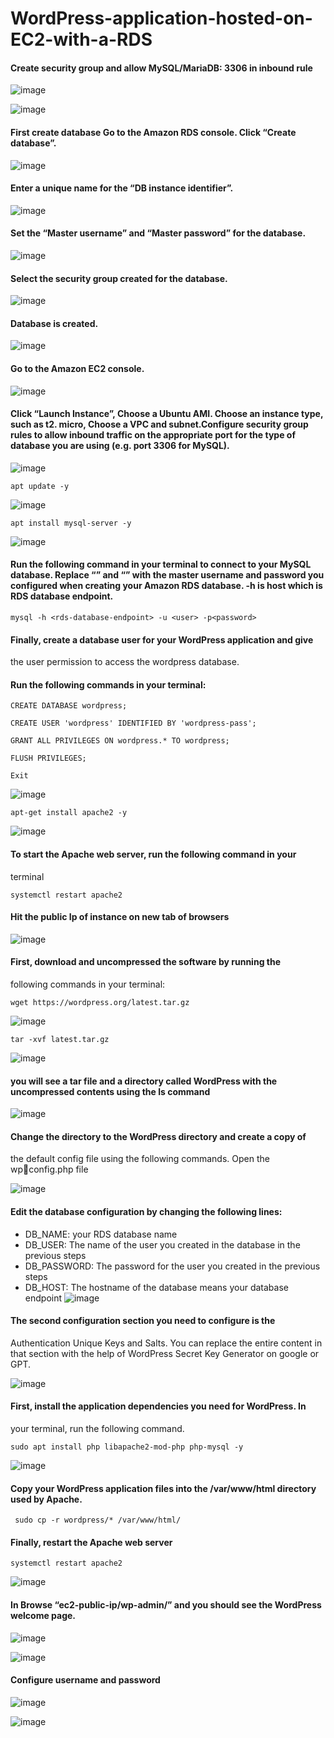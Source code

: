 # WordPress-application-hosted-on-EC2-with-a-RDS
#### Create security group and allow MySQL/MariaDB: 3306 in inbound rule

![image](https://github.com/user-attachments/assets/247af0f0-2caf-4eb1-9ba3-13498a458e81)

![image](https://github.com/user-attachments/assets/9332a993-17c1-40aa-ba8d-3716d5d10567)

#### First create database Go to the Amazon RDS console. Click “Create database”.

![image](https://github.com/user-attachments/assets/9ba93aab-cdd0-409e-ada2-4b777cceda31)

#### Enter a unique name for the “DB instance identifier”.

![image](https://github.com/user-attachments/assets/49937a35-ac29-4e9d-a20c-782c330791a2)

#### Set the “Master username” and “Master password” for the database.

![image](https://github.com/user-attachments/assets/4aa48a9a-84c3-4a8a-a5da-83c8fa89ed79)

#### Select the security group created for the database.
![image](https://github.com/user-attachments/assets/20b36952-a870-41cc-91d8-daa0940def38)

#### Database is created.

![image](https://github.com/user-attachments/assets/9c4d3e8c-6a68-4888-8454-4cbe586fe83d)

#### Go to the Amazon EC2 console.
![image](https://github.com/user-attachments/assets/b9ecfa1d-9263-4ec6-829d-ac7e0d45787c)

#### Click “Launch Instance”, Choose a Ubuntu AMI. Choose an instance type, such as t2. micro, Choose a VPC and subnet.Configure security group rules to allow inbound traffic on the appropriate port for the type of database you are using (e.g. port 3306 for MySQL).

![image](https://github.com/user-attachments/assets/efaae09d-9769-4d5f-82e8-0a573f809585)

````
apt update -y
````

![image](https://github.com/user-attachments/assets/8d5e9a60-e955-4c2e-aa0d-d8ac584c91d5)

````
apt install mysql-server -y
````
![image](https://github.com/user-attachments/assets/a3178751-da7f-4d28-9fc7-d95d88d7a091)

#### Run the following command in your terminal to connect to your MySQL database. Replace “<user>” and “<password>” with the master username and password you configured when creating your Amazon RDS database. -h is host which is RDS database endpoint. 

````
mysql -h <rds-database-endpoint> -u <user> -p<password>
````
#### Finally, create a database user for your WordPress application and give 
the user permission to access the wordpress database.

#### Run the following commands in your terminal:
````
CREATE DATABASE wordpress;
````
````
CREATE USER 'wordpress' IDENTIFIED BY 'wordpress-pass';
````
````
GRANT ALL PRIVILEGES ON wordpress.* TO wordpress;
````
````
FLUSH PRIVILEGES;
````
````
Exit
````
![image](https://github.com/user-attachments/assets/e336d8ec-893e-4141-b4cc-6ff948b03b21)

````
apt-get install apache2 -y
````
![image](https://github.com/user-attachments/assets/4a250f7b-9fb2-4b4e-b1fb-6d31660f920e)

#### To start the Apache web server, run the following command in your 
terminal

````
systemctl restart apache2
````

#### Hit the public Ip of instance on new tab of browsers

![image](https://github.com/user-attachments/assets/b768c24c-d112-48aa-b5f2-8c43434297e1)

#### First, download and uncompressed the software by running the 
following commands in your terminal:

````
wget https://wordpress.org/latest.tar.gz
````
![image](https://github.com/user-attachments/assets/3d15464a-3cd1-47c6-8497-1eab34871c51)

````
tar -xvf latest.tar.gz
````

![image](https://github.com/user-attachments/assets/f390b25c-d8c0-415b-9472-3927cf663d51)

#### you will see a tar file and a directory called WordPress with the uncompressed contents using the ls command

![image](https://github.com/user-attachments/assets/8f1f6568-59d4-4504-bf38-1bfc4957fc00)

#### Change the directory to the WordPress directory and create a copy of 
the default config file using the following commands. Open the wpconfig.php file

![image](https://github.com/user-attachments/assets/e2187b8c-a07c-4aff-909d-ba7bc8fde4f7)

#### Edit the database configuration by changing the following lines:
- DB_NAME: your RDS database name
- DB_USER: The name of the user you created in the database in 
the previous steps
- DB_PASSWORD: The password for the user you created in the 
previous steps
- DB_HOST: The hostname of the database means your database 
endpoint
![image](https://github.com/user-attachments/assets/0facc047-fbe7-4610-aeda-5a4aed74eb02)

#### The second configuration section you need to configure is the 
Authentication Unique Keys and Salts.
You can replace the entire content in that section with the help of 
WordPress Secret Key Generator on google or GPT.

![image](https://github.com/user-attachments/assets/79a09e98-2dfc-46d2-841d-09a945c716fa)

#### First, install the application dependencies you need for WordPress. In 
your terminal, run the following command.
````
sudo apt install php libapache2-mod-php php-mysql -y
````

![image](https://github.com/user-attachments/assets/75383d71-c55e-4a7d-a52c-a6dcc1a11af4)

#### Copy your WordPress application files into the /var/www/html directory used by Apache.
````
 sudo cp -r wordpress/* /var/www/html/
````

#### Finally, restart the Apache web server
````
systemctl restart apache2
````
![image](https://github.com/user-attachments/assets/dc5ae203-1e14-45a9-8d72-7d449efd0c31)

#### In Browse “ec2-public-ip/wp-admin/” and you should see the WordPress welcome page.

![image](https://github.com/user-attachments/assets/d125f346-f1b5-4ce3-8c3f-7f73cc5c1a43)


![image](https://github.com/user-attachments/assets/61370311-0240-40f5-8ceb-2ca3fc6a336f)

#### Configure username and password
![image](https://github.com/user-attachments/assets/903bd7f6-5fc5-4610-a065-cdff0e32a6e3)

![image](https://github.com/user-attachments/assets/f31d560c-94bc-4804-ac15-d780e6e58ae8)









